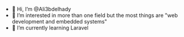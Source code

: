 - 👋 Hi, I’m @Ali3bdelhady
- 👀 I’m interested in more than one field but the most things are "web development and embedded systems"
- 🌱 I’m currently learning Laravel 

